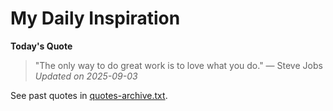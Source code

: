 # My Daily Inspiration

**Today's Quote**  
> "The only way to do great work is to love what you do." — Steve Jobs  
*Updated on 2025-09-03*

See past quotes in [quotes-archive.txt](quotes-archive.txt).